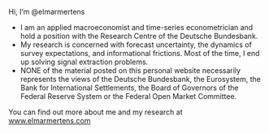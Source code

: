 Hi, I’m @elmarmertens

- I am an applied macroeconomist and time-series econometrician and hold a position with the Research Centre of the Deutsche Bundesbank.  
- My research is concerned with forecast uncertainty,  the dynamics of survey expectations, and informational frictions. 
Most of the time, I end up solving signal extraction problems. 
- NONE of the material posted on this personal website necessarily represents the views of 
the Deutsche Bundesbank, the Eurosystem, the Bank for International Settlements, 
the Board of Governors of the Federal Reserve System or the Federal Open Market Committee.

You can find out more about me and my research at www.elmarmertens.com
<!---
elmarmertens/elmarmertens is a ✨ special ✨ repository because its `README.md` (this file) appears on your GitHub profile.
You can click the Preview link to take a look at your changes.
--->

